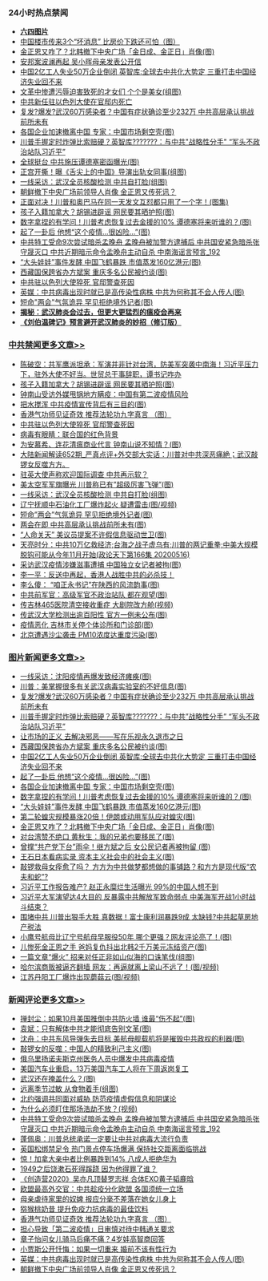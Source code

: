 <div class="catlist">
<h3>24小时热点禁闻</h3>
<ul>
<li><b><a href="64photo" target="_blank">六四图片</a></b></li>
<li><a href="https://github.com/fqnews/bnews/blob/master/finance/20200517/1329912.md">中国楼市传来3个“坏消息” 比房价下跌还可怕（图）</a></li>
<li><a href="https://github.com/fqnews/bnews/blob/master/topimagenews/20200517/1330002.md">金正恩又咋了？北韩撤下中央广场「金日成、金正日」肖像(图)</a></li>
<li><a href="https://github.com/fqnews/bnews/blob/master/cnnews/20200517/1330081.md">安邦案波澜再起 吴小晖母亲发表公开信</a></li>
<li><a href="https://github.com/fqnews/bnews/blob/master/topimagenews/20200517/1330058.md">中国2亿工人失业50万企业倒闭 英智库:全球去中共化大势定 三重打击中国经济失业回不来</a></li>
<li><a href="https://github.com/fqnews/bnews/blob/master/cnnews/20200517/1329917.md">文革中惨遭污辱迫害致死的才女们 个个是美女(组图)</a></li>
<li><a href="https://github.com/fqnews/bnews/blob/master/worldnews/20200517/1330063.md">中共新任驻以色列大使在官邸内死亡</a></li>
<li><a href="https://github.com/fqnews/bnews/blob/master/topimagenews/20200518/1330185.md">复发?爆发?武汉60万感染者？中国有症状确诊至少232万 中共高层承认挑战前所未有</a></li>
<li><a href="https://github.com/fqnews/bnews/blob/master/topimagenews/20200517/1330051.md">各国企业加速撤离中国 专家：中国市场剩空壳(图)</a></li>
<li><a href="https://github.com/fqnews/bnews/blob/master/topimagenews/20200517/1330104.md">川普手握定时炸弹比索赔硬？英智库???????：与中共"战略性分手" “军头不政治站队习近平”</a></li>
<li><a href="https://github.com/fqnews/bnews/blob/master/cnnews/hknews/20200517/1329875.md">全球挺台 中共施压谭德塞密函曝光(图)</a></li>
<li><a href="https://github.com/fqnews/bnews/blob/master/yule/20200517/1329979.md">正宫开撕！曝《舌尖上的中国》导演出轨女同事(组图)</a></li>
<li><a href="https://github.com/fqnews/bnews/blob/master/cbnews/20200517/1329940.md">一线采访：武汉全员核酸检测 中共自打脸(组图)</a></li>
<li><a href="https://github.com/fqnews/bnews/blob/master/comments/20200517/1330092.md">朝鲜撤下中央广场前领导人肖像 金正恩又传死讯？</a></li>
<li><a href="https://github.com/fqnews/bnews/blob/master/cnnews/20200517/1329863.md">正面对决！川普和奥巴马在同一天发文互怼都只用了一个字！(图集)</a></li>
<li><a href="https://github.com/fqnews/bnews/blob/master/cbnews/20200518/1330211.md">孩子入籍加拿大？胡锡进辟谣 网民要其晒护照(图)</a></li>
<li><a href="https://github.com/fqnews/bnews/blob/master/topimagenews/20200517/1330042.md">数字拿捏的有学问！川普考虑恢复过去金援的10% 谭德塞将来听谁的？(图)</a></li>
<li><a href="https://github.com/fqnews/bnews/blob/master/topimagenews/20200517/1330052.md">起了一卦后 他想“这个疫情...很凶险…”(图)</a></li>
<li><a href="https://github.com/fqnews/bnews/blob/master/comments/20200518/1330243.md">中共特工受命9次尝试暗杀孟晚舟 孟晚舟被加警方逮捕后 中共国安紧急暗杀张守晟灭口 中共近期暗示命令孟晚舟主动自杀 中南海谣言预言_192</a></li>
<li><a href="https://github.com/fqnews/bnews/blob/master/topimagenews/20200517/1330028.md">“大头娃娃”事件发酵 中国飞鹤暴跌 市值蒸发160亿港元(图)</a></li>
<li><a href="https://github.com/fqnews/bnews/blob/master/topimagenews/20200517/1330070.md">西藏国保跨省办方斌案 重庆多名公民被约谈(图)</a></li>
<li><a href="https://github.com/fqnews/bnews/blob/master/cbnews/20200517/1330105.md">中共驻以色列大使猝死 官邸警查死因</a></li>
<li><a href="https://github.com/fqnews/bnews/blob/master/comments/20200517/1330101.md">英媒：中共病毒出现时就已是高传染性病株 中共为何称其不会人传人(图)</a></li>
<li><a href="https://github.com/fqnews/bnews/blob/master/cbnews/20200517/1329926.md">短命"两会"气氛诡异 罕见拒绝境外记者(图)</a></li>
<li><b><a href="https://github.com/fqnews/bnews/blob/master/comments/20200211/1275071.md" target="_blank">揭秘：武汉肺炎会过去，但更大更猛烈的瘟疫会再来</a></b></li>
<li><b><a href="https://github.com/fqnews/bnews/blob/master/comments/20200207/1272816.md" target="_blank">《刘伯温碑记》预言避开武汉肺炎的妙招（修订版）</a></b></li>
</ul>
</div>

<div class="catlist">
<h3><a href="https://github.com/fqnews/bnews/blob/master/cbnews/" target="_blank">中共禁闻</a><span><a href="https://github.com/fqnews/bnews/blob/master/cbnews/" target="_blank" rel="nofollow">更多文章>></a></span></h3>
<ul>
<li><a href="https://github.com/fqnews/bnews/blob/master/cbnews/20200518/1330241.md" target="_blank">陈破空：共军鹰派坦承：军演并非针对台湾，防美军突袭中南海！习近平压力下，驻外大使不好当。世贸总干事辞职，谭书记咋办</a></li>
<li><a href="https://github.com/fqnews/bnews/blob/master/cbnews/20200518/1330211.md" target="_blank">孩子入籍加拿大？胡锡进辟谣 网民要其晒护照(图)</a></li>
<li><a href="https://github.com/fqnews/bnews/blob/master/cbnews/20200518/1330210.md" target="_blank">钟南山受访外媒甩锅地方瞒疫：中国有第二波疫情风险</a></li>
<li><a href="https://github.com/fqnews/bnews/blob/master/cbnews/20200518/1330187.md" target="_blank">把水搅浑 中共疫情宣传背后有三目的(图)</a></li>
<li><a href="https://github.com/fqnews/bnews/blob/master/comments/20200517/1330064.md" target="_blank">香港气功师见证奇效 推荐法轮功九字真言 （图）</a></li>
<li><a href="https://github.com/fqnews/bnews/blob/master/cbnews/20200517/1330105.md" target="_blank">中共驻以色列大使猝死 官邸警查死因</a></li>
<li><a href="https://github.com/fqnews/bnews/blob/master/cbnews/20200517/1330097.md" target="_blank">病毒有眼睛：联合国的红色背景</a></li>
<li><a href="https://github.com/fqnews/bnews/blob/master/cbnews/20200517/1330059.md" target="_blank">为安慕希、连花清瘟商业代言 钟南山说不知情？(图)</a></li>
<li><a href="https://github.com/fqnews/bnews/blob/master/cbnews/20200517/1330034.md" target="_blank">大陆新闻解读652期_严真点评+外交部大实话：川普对中共深恶痛絶；武汉敲锣女反噬方方。</a></li>
<li><a href="https://github.com/fqnews/bnews/blob/master/cbnews/20200517/1329999.md" target="_blank">驻英大使声称欢迎国际调查 中共再示软？</a></li>
<li><a href="https://github.com/fqnews/bnews/blob/master/cbnews/20200517/1329998.md" target="_blank">美太空军军旗曝光 川普称已有&#8221;超级厉害飞弹&#8221;(图)</a></li>
<li><a href="https://github.com/fqnews/bnews/blob/master/cbnews/20200517/1329940.md" target="_blank">一线采访：武汉全员核酸检测 中共自打脸(组图)</a></li>
<li><a href="https://github.com/fqnews/bnews/blob/master/cbnews/20200517/1329939.md" target="_blank">辽宁抚顺中石油化工厂爆炸起火 疑遭雷击(图/视频)</a></li>
<li><a href="https://github.com/fqnews/bnews/blob/master/cbnews/20200517/1329926.md" target="_blank">短命&#8221;两会&#8221;气氛诡异 罕见拒绝境外记者(图)</a></li>
<li><a href="https://github.com/fqnews/bnews/blob/master/cbnews/20200517/1329911.md" target="_blank">两会在即 中共高层承认挑战前所未有(图)</a></li>
<li><a href="https://github.com/fqnews/bnews/blob/master/cbnews/20200517/1329895.md" target="_blank">“人命关天” 美议员提案不许假信息驱动世卫(图)</a></li>
<li><a href="https://github.com/fqnews/bnews/blob/master/cbnews/20200517/1329889.md" target="_blank">天亮时分：中共10万亿救经济;台海之战子虚乌有;川普的两记重拳;中美大规模脱钩可能从今年11月开始(政论天下第166集 20200516)</a></li>
<li><a href="https://github.com/fqnews/bnews/blob/master/cbnews/20200517/1329853.md" target="_blank">采访武汉疫情涉嫌滋事遭捕 中国独立女记者被拘(图)</a></li>
<li><a href="https://github.com/fqnews/bnews/blob/master/cbnews/20200517/1329289.md" target="_blank">李一平：反送中再起，香港人战胜中共的必杀技！</a></li>
<li><a href="https://github.com/fqnews/bnews/blob/master/cbnews/20200517/1329813.md" target="_blank">李么傻： “咱正永书记”在陕西的风流韵事(图)</a></li>
<li><a href="https://github.com/fqnews/bnews/blob/master/cbnews/20200517/1329777.md" target="_blank">中共前军官：高级军官不政治站队 都在观望(图)</a></li>
<li><a href="https://github.com/fqnews/bnews/blob/master/cbnews/20200517/1329776.md" target="_blank">传吉林465医院清空接收重症 大剧院改方舱(视频)</a></li>
<li><a href="https://github.com/fqnews/bnews/blob/master/cbnews/20200517/1329775.md" target="_blank">传武汉大学检测出逾百阳性 官方一例未公布(图)</a></li>
<li><a href="https://github.com/fqnews/bnews/blob/master/cbnews/20200517/1329769.md" target="_blank">疫情恶化 吉林市关停个体诊所和门诊部(图)</a></li>
<li><a href="https://github.com/fqnews/bnews/blob/master/cbnews/20200517/1329768.md" target="_blank">北京遭遇沙尘袭击 PM10浓度达重度污染(图)</a></li>

</ul>
</div>
<div class="catlist">
<h3><a href="https://github.com/fqnews/bnews/blob/master/topimagenews/" target="_blank">图片新闻</a><span><a href="https://github.com/fqnews/bnews/blob/master/topimagenews/" target="_blank" rel="nofollow">更多文章>></a></span></h3>
<ul>
<li><a href="https://github.com/fqnews/bnews/blob/master/topimagenews/20200518/1330284.md" target="_blank">一线采访：沈阳疫情再爆发致经济瘫痪(图)</a></li>
<li><a href="https://github.com/fqnews/bnews/blob/master/topimagenews/20200518/1330283.md" target="_blank">川普：美掌握很多有关武汉病毒实验室的不好信息(图)</a></li>
<li><a href="https://github.com/fqnews/bnews/blob/master/topimagenews/20200518/1330185.md" target="_blank">复发?爆发?武汉60万感染者？中国有症状确诊至少232万 中共高层承认挑战前所未有</a></li>
<li><a href="https://github.com/fqnews/bnews/blob/master/topimagenews/20200517/1330104.md" target="_blank">川普手握定时炸弹比索赔硬？英智库???????：与中共&#8221;战略性分手&#8221; “军头不政治站队习近平”</a></li>
<li><a href="https://github.com/fqnews/bnews/blob/master/topimagenews/20200517/1330090.md" target="_blank">让市场的正义 去解决邪恶——写在乐视永久退市之日</a></li>
<li><a href="https://github.com/fqnews/bnews/blob/master/topimagenews/20200517/1330070.md" target="_blank">西藏国保跨省办方斌案 重庆多名公民被约谈(图)</a></li>
<li><a href="https://github.com/fqnews/bnews/blob/master/topimagenews/20200517/1330058.md" target="_blank">中国2亿工人失业50万企业倒闭 英智库:全球去中共化大势定 三重打击中国经济失业回不来</a></li>
<li><a href="https://github.com/fqnews/bnews/blob/master/topimagenews/20200517/1330052.md" target="_blank">起了一卦后 他想“这个疫情&#8230;很凶险…”(图)</a></li>
<li><a href="https://github.com/fqnews/bnews/blob/master/topimagenews/20200517/1330051.md" target="_blank">各国企业加速撤离中国 专家：中国市场剩空壳(图)</a></li>
<li><a href="https://github.com/fqnews/bnews/blob/master/topimagenews/20200517/1330042.md" target="_blank">数字拿捏的有学问！川普考虑恢复过去金援的10% 谭德塞将来听谁的？(图)</a></li>
<li><a href="https://github.com/fqnews/bnews/blob/master/topimagenews/20200517/1330028.md" target="_blank">“大头娃娃”事件发酵 中国飞鹤暴跌 市值蒸发160亿港元(图)</a></li>
<li><a href="https://github.com/fqnews/bnews/blob/master/topimagenews/20200517/1330014.md" target="_blank">第二轮蝗灾规模暴涨20倍！伊朗或动用军队应对蝗灾(图)</a></li>
<li><a href="https://github.com/fqnews/bnews/blob/master/topimagenews/20200517/1330002.md" target="_blank">金正恩又咋了？北韩撤下中央广场「金日成、金正日」肖像(图)</a></li>
<li><a href="https://github.com/fqnews/bnews/blob/master/topimagenews/20200517/1330001.md" target="_blank">对台湾赞不绝口 黄秋生：我的兄弟也要移民了(图)</a></li>
<li><a href="https://github.com/fqnews/bnews/blob/master/topimagenews/20200517/1329871.md" target="_blank">曾撑“共产党下台”雨伞！继方斌之后 女公民记者再被拘留 (图)</a></li>
<li><a href="https://github.com/fqnews/bnews/blob/master/topimagenews/20200517/1329833.md" target="_blank">王石日本看病实录 资本主义社会中的社会主义(图)</a></li>
<li><a href="https://github.com/fqnews/bnews/blob/master/topimagenews/20200516/1329713.md" target="_blank">敲锣救母女痊愈了吗？ 方方为中共做梦都想做的事铺路？和方方是现代版“农夫和蛇”?</a></li>
<li><a href="https://github.com/fqnews/bnews/blob/master/topimagenews/20200516/1329683.md" target="_blank">习近平工作报告难产? 赵正永糜烂生活曝光 99%的中国人想不到</a></li>
<li><a href="https://github.com/fqnews/bnews/blob/master/topimagenews/20200516/1329627.md" target="_blank">习近平大军演望达4大目的 反暴露中共解放军致命弱点 中美海军开战1小时战斗结束？</a></li>
<li><a href="https://github.com/fqnews/bnews/blob/master/topimagenews/20200516/1329579.md" target="_blank">围堵中共 川普出狠手大胜 真数据！富士康利润暴跌9成 太缺钱?中共起草房地产税法</a></li>
<li><a href="https://github.com/fqnews/bnews/blob/master/topimagenews/20200516/1329542.md" target="_blank">小鹰号航母比辽宁号航母早服役50年 哪个更强？网友评论亮了！(图)</a></li>
<li><a href="https://github.com/fqnews/bnews/blob/master/topimagenews/20200516/1329532.md" target="_blank">儿惨死金正恩之手 爸妈复仇抖出北韩2千万美元冻结资产(图)</a></li>
<li><a href="https://github.com/fqnews/bnews/blob/master/topimagenews/20200516/1329494.md" target="_blank">一篇文章“爆火” 招来对任正非如山似海的口诛笔伐(组图)</a></li>
<li><a href="https://github.com/fqnews/bnews/blob/master/topimagenews/20200516/1329443.md" target="_blank">哈尔滨商贩被逼齐翻墙 网友：再逼就离上梁山不远了！(图/视频)</a></li>
<li><a href="https://github.com/fqnews/bnews/blob/master/topimagenews/20200516/1329421.md" target="_blank">江苏丹阳工厂爆炸出现蘑菇云(图/视频)</a></li>

</ul>
</div>
<div class="catlist">
<h3><a href="https://github.com/fqnews/bnews/blob/master/comments/" target="_blank">新闻评论</a><span><a href="https://github.com/fqnews/bnews/blob/master/comments/" target="_blank" rel="nofollow">更多文章>></a></span></h3>
<ul>
<li><a href="https://github.com/fqnews/bnews/blob/master/comments/20200518/1330287.md" target="_blank">掸封尘：如果10月美国推倒中共防火墙 谁最“伤不起”(图)</a></li>
<li><a href="https://github.com/fqnews/bnews/blob/master/comments/20200518/1330286.md" target="_blank">袁斌：只有解体中共才能彻底告别文革(图)</a></li>
<li><a href="https://github.com/fqnews/bnews/blob/master/comments/20200518/1330285.md" target="_blank">沈舟：中共东风导弹失去目标 美航母舰载机将是摧毁中共政权的利器(图)</a></li>
<li><a href="https://github.com/fqnews/bnews/blob/master/comments/20200518/1330282.md" target="_blank">敲锣女的反噬：中国人的精致利己主义(图)</a></li>
<li><a href="https://github.com/fqnews/bnews/blob/master/comments/20200518/1330266.md" target="_blank">俄乌里扬诺夫斯克州医务人员中爆发中共病毒疫情</a></li>
<li><a href="https://github.com/fqnews/bnews/blob/master/comments/20200518/1330265.md" target="_blank">美国汽车业重启，13万美国汽车工人将在下周返岗复工</a></li>
<li><a href="https://github.com/fqnews/bnews/blob/master/comments/20200518/1330264.md" target="_blank">武汉还在掩盖什么？(图)</a></li>
<li><a href="https://github.com/fqnews/bnews/blob/master/comments/20200518/1330263.md" target="_blank">远离季节过敏 从食物着手(组图)</a></li>
<li><a href="https://github.com/fqnews/bnews/blob/master/comments/20200518/1330261.md" target="_blank">北约强调共同面对威胁 防范疫情虚假信息和阴谋论</a></li>
<li><a href="https://github.com/fqnews/bnews/blob/master/comments/20200518/1330250.md" target="_blank">为什么必须盯住那场浩劫不放？(视频)</a></li>
<li><a href="https://github.com/fqnews/bnews/blob/master/comments/20200518/1330243.md" target="_blank">中共特工受命9次尝试暗杀孟晚舟 孟晚舟被加警方逮捕后 中共国安紧急暗杀张守晟灭口 中共近期暗示命令孟晚舟主动自杀 中南海谣言预言_192</a></li>
<li><a href="https://github.com/fqnews/bnews/blob/master/comments/20200518/1330242.md" target="_blank">蓬佩奥：川普总统承诺一定要让中共对病毒大流行负责</a></li>
<li><a href="https://github.com/fqnews/bnews/blob/master/comments/20200518/1330240.md" target="_blank">英国松绑禁足令 热门景点停车场爆满 保持社交距离面临挑战</a></li>
<li><a href="https://github.com/fqnews/bnews/blob/master/comments/20200518/1330238.md" target="_blank">惊！加拿大亲中者比例暴跌到14%  八成人拒绝华为</a></li>
<li><a href="https://github.com/fqnews/bnews/blob/master/comments/20200518/1330237.md" target="_blank">1949之后饶漱石死得蹊跷 因为他得罪了谁？</a></li>
<li><a href="https://github.com/fqnews/bnews/blob/master/comments/20200518/1330227.md" target="_blank">《创造营2020》吴亦凡顶替罗志祥  合体EXO黄子韬鹿晗</a></li>
<li><a href="https://github.com/fqnews/bnews/blob/master/comments/20200518/1330219.md" target="_blank">欧盟最高外交官：中共趁疫分化欧盟 各国须统一立场</a></li>
<li><a href="https://github.com/fqnews/bnews/blob/master/comments/20200518/1330218.md" target="_blank">母亲虐待家里的奴婢 报应分毫不差落在她女儿身上</a></li>
<li><a href="https://github.com/fqnews/bnews/blob/master/comments/20200517/1330154.md" target="_blank">猕猴桃奶昔 提升免疫力抗病毒的最佳饮料</a></li>
<li><a href="https://github.com/fqnews/bnews/blob/master/comments/20200517/1330064.md" target="_blank">香港气功师见证奇效 推荐法轮功九字真言 （图）</a></li>
<li><a href="https://github.com/fqnews/bnews/blob/master/comments/20200517/1330119.md" target="_blank">担心导致「第二波疫情」日审慎对待中韩通关要求</a></li>
<li><a href="https://github.com/fqnews/bnews/blob/master/comments/20200517/1330103.md" target="_blank">章子怡问女儿骑马后痛不痛？4岁娃高智商回答</a></li>
<li><a href="https://github.com/fqnews/bnews/blob/master/comments/20200517/1330102.md" target="_blank">小贾斯公开忏悔：如果一切重来 婚前不该有性行为</a></li>
<li><a href="https://github.com/fqnews/bnews/blob/master/comments/20200517/1330101.md" target="_blank">英媒：中共病毒出现时就已是高传染性病株 中共为何称其不会人传人(图)</a></li>
<li><a href="https://github.com/fqnews/bnews/blob/master/comments/20200517/1330092.md" target="_blank">朝鲜撤下中央广场前领导人肖像 金正恩又传死讯？</a></li>

</ul>
</div>